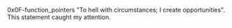 0x0F-function_pointers
"To hell with circumstances; I create opportunities". This statement caught my attention.
